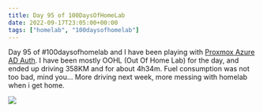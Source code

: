 ```yaml
---
title: Day 95 of 100DaysOfHomeLab
date: 2022-09-17T23:05:00+00:00
tags: ["homelab", "100daysofhomelab"]
---
```


Day 95 of #100daysofhomelab and I have been playing with [Proxmox Azure AD Auth](https://miniblog.tiernanotoole.ie/posts/proxmox-azure-ad-auth/). I have been mostly OOHL (Out Of Home Lab) for the day, and ended up driving 358KM  and for about 4h34m. Fuel consumption was not too bad, mind you... More driving next week, more messing with homelab when i get home.

![](https://images.tiernanotoole.ie/w_600,c_scale,f_auto,q_auto,dpr_auto/miniblog/1B5B8382-DFD0-4FA3-ADBB-3BE4C0D1E265_1_105_c.jpg)